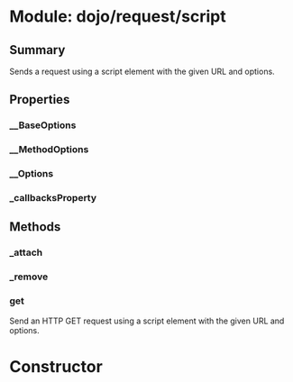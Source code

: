 # Module: dojo/request/script

## Summary

Sends a request using a script element with the given URL and options.
## Properties

### __BaseOptions


### __MethodOptions


### __Options


### _callbacksProperty


## Methods

### _attach


### _remove


### get
Send an HTTP GET request using a script element with the given URL and options.

# Constructor

